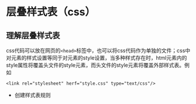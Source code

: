 # 层叠样式表（css）
## 理解层叠样式表
css代码可以放在网页的`<head>`标签中，也可以将css代码作为单独的文件；css中对元素的样式设置等同于对元素的style设置，当多种样式存在时，html元素内的style属性将覆盖头文件的style元素，而头文件的style元素将覆盖外部样式表。例如
```
<link rel="stylesheet" herf="style.css" type="text/css"/>
```
- 创建样式表规则  
